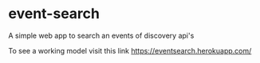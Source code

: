 # event-search
A simple web app to search an events of discovery api's

To see a working model visit this link https://eventsearch.herokuapp.com/
